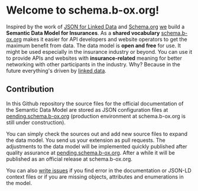 # Welcome to schema.b-ox.org!

Inspired by the work of [JSON for Linked Data](https://json-ld.org/) and [Schema.org](https://schema.org/) [we](https:///pending.schema.b-ox.org/page/about) build a **Semantic Data Model for Insurances**. As a **shared vocabulary** [schema.b-ox.org](https://schema.b-ox.org) makes it easier for API developers and website operators to get the maximum benefit from data. The data model is **open and free** for use. It might be used especially in the insurance industry or beyond. You can use it to provide APIs and websites with **insurance-related** meaning for better networking with other participants in the industry. Why? Because in the future everything's driven by [linked data](https://en.wikipedia.org/wiki/Linked_data). 

## Contribution

In this Github repository the source files for the official documentation of the Semantic Data Model are stored as JSON configuration files at [pending.schema.b-ox.org](https://pending.schema.b-ox.org) (production environment at schema.b-ox.org is still under construction). 

You can simply check the sources out and add new source files to expand the data model. You send us your extension as pull requests. The adjustments to the data model will be implemented quickly published after quality assurance at [pending.schema.b-ox.org](https://pending.schema.b-ox.org). After a while it will be published as an official release at schema.b-ox.org.

You can also [write issues](https://github.com/b-ox/schema.b-ox.org/issues) if you find error in the documentation or JSON-LD context files or if you are missing objects, attributes and enumerations in the model. 
